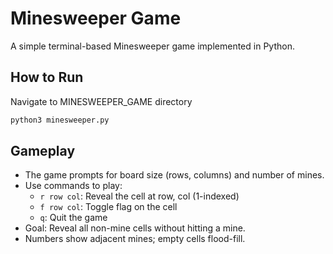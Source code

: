 # Minesweeper Game

A simple terminal-based Minesweeper game implemented in Python.

## How to Run

Navigate to MINESWEEPER_GAME directory
```bash
python3 minesweeper.py
```

## Gameplay

- The game prompts for board size (rows, columns) and number of mines.
- Use commands to play:
  - `r row col`: Reveal the cell at row, col (1-indexed)
  - `f row col`: Toggle flag on the cell
  - `q`: Quit the game
- Goal: Reveal all non-mine cells without hitting a mine.
- Numbers show adjacent mines; empty cells flood-fill.